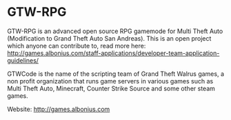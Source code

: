 GTW-RPG
=======

GTW-RPG is an advanced open source RPG gamemode for Multi Theft Auto (Modification to Grand Theft Auto San Andreas). This is an open project which anyone can contribute to, read more here:<br> http://games.albonius.com/staff-applications/developer-team-application-guidelines/

GTWCode is the name of the scripting team of Grand Theft Walrus games, a non profit organization that runs game servers in various games such as Multi Theft Auto, Minecraft, Counter Strike Source and some other steam games.

Website: 
http://games.albonius.com
